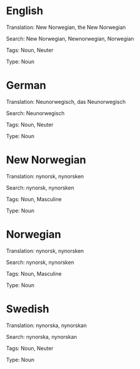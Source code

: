 English
=======

Translation: New Norwegian, the New Norwegian

Search: New Norwegian, Newnorwegian, Norwegian

Tags: Noun, Neuter

Type: Noun



German
======

Translation: Neunorwegisch, das Neunorwegisch

Search: Neunorwegisch

Tags: Noun, Neuter

Type: Noun



New Norwegian
=============

Translation: nynorsk, nynorsken

Search: nynorsk, nynorsken

Tags: Noun, Masculine

Type: Noun



Norwegian
=========

Translation: nynorsk, nynorsken

Search: nynorsk, nynorsken

Tags: Noun, Masculine

Type: Noun



Swedish
=======

Translation: nynorska, nynorskan

Search: nynorska, nynorskan

Tags: Noun, Neuter

Type: Noun
